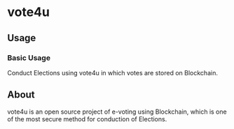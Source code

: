 # vote4u

## Usage

### Basic Usage

Conduct Elections using vote4u in which votes are stored on Blockchain.

## About

vote4u is an open source project of e-voting using Blockchain, which is one of the most secure method for conduction of Elections.
